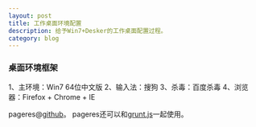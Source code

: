 ```yaml
---
layout: post
title: 工作桌面环境配置
description: 给予Win7+Desker的工作桌面配置过程。
category: blog
---
```


### 桌面环境框架

1、主环境：Win7 64位中文版
2、输入法：搜狗
3、杀毒：百度杀毒
4、浏览器：Firefox + Chrome + IE



pageres@[github](https://github.com/sindresorhus/pageres)。
pageres还可以和[grunt.js](https://github.com/sindresorhus/grunt-pageres)一起使用。

